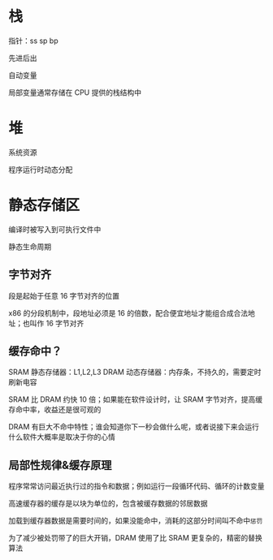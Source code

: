 # 栈

指针：ss sp bp

先进后出

自动变量

局部变量通常存储在 CPU 提供的栈结构中

# 堆

系统资源

程序运行时动态分配

# 静态存储区

编译时被写入到可执行文件中

静态生命周期

## 字节对齐

段是起始于任意 16 字节对齐的位置

x86 的分段机制中，段地址必须是 16 的倍数，配合便宜地址才能组合成合法地址；也叫作 16 字节对齐

## 缓存命中？

SRAM 静态存储器：L1,L2,L3
DRAM 动态存储器：内存条，不持久的，需要定时刷新电容

SRAM 比 DRAM 约快 10 倍；如果能在软件设计时，让 SRAM 字节对齐，提高缓存命中率，收益还是很可观的

DRAM 有巨大不命中特性；谁会知道你下一秒会做什么呢，或者说接下来会运行什么软件大概率是取决于你的心情

## 局部性规律&缓存原理

程序常常访问最近执行过的指令和数据；例如运行一段循环代码、循环的计数变量

高速缓存器的缓存是以块为单位的，包含被缓存数据的邻居数据

加载到缓存器数据是需要时间的，如果没能命中，消耗的这部分时间叫不命中`惩罚`

为了减少被处罚带了的巨大开销，DRAM 使用了比 SRAM 更复杂的，精密的替换算法
